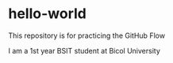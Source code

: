 # hello-world
This repository is for practicing the GitHub Flow

I am a 1st year BSIT student at Bicol University
